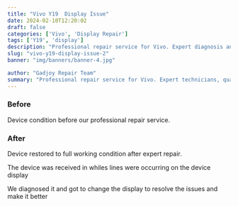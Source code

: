 ```yaml
---
title: "Vivo Y19  Display Issue"
date: 2024-02-10T12:20:02
draft: false
categories: ['Vivo', 'Display Repair']
tags: ['Y19', 'display']
description: "Professional repair service for Vivo. Expert diagnosis and quality repairs in Bangalore."
slug: "vivo-y19-display-issue-2"
banner: "img/banners/banner-4.jpg"

author: "Gadjoy Repair Team"
summary: "Professional repair service for Vivo. Expert technicians, quality parts, warranty included."
---
```


### Before

Device condition before our professional repair service.

### After

Device restored to full working condition after expert repair.

The device was received in whiles lines were occurring on the device display

We diagnosed it and got to change the display to resolve the issues and make it better